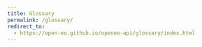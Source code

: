 ```yaml
---
title: Glossary
permalink: /glossary/
redirect_to:
  - https://open-eo.github.io/openeo-api/glossary/index.html
---
```

